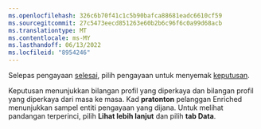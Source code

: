 ```yaml
---
ms.openlocfilehash: 326c6b70f41c1c5b90bafca88681eadc6610cf59
ms.sourcegitcommit: 27c5473eecd851263e60b2b6c96f6c0a99d68acb
ms.translationtype: MT
ms.contentlocale: ms-MY
ms.lasthandoff: 06/13/2022
ms.locfileid: "8954246"
---
```

Selepas pengayaan [selesai](../enrichment-hub.md#run-or-refresh-enrichments), pilih pengayaan untuk menyemak [keputusan](../enrichment-hub.md#enrichment-results). 

Keputusan menunjukkan bilangan profil yang diperkaya dan bilangan profil yang diperkaya dari masa ke masa. Kad **pratonton** pelanggan Enriched menunjukkan sampel entiti pengayaan yang dijana. Untuk melihat pandangan terperinci, pilih **Lihat lebih lanjut** dan pilih **tab Data**.
